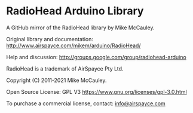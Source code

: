 # RadioHead Arduino Library

A GitHub mirror of the RadioHead library by Mike McCauley.

Original library and documentation: <http://www.airspayce.com/mikem/arduino/RadioHead/>

Help and discussion: <http://groups.google.com/group/radiohead-arduino>

RadioHead is a trademark of AirSpayce Pty Ltd.

Copyright (C) 2011-2021 Mike McCauley.

Open Source License: GPL V3 <https://www.gnu.org/licenses/gpl-3.0.html>

To purchase a commercial license, contact: <info@airspayce.com>
